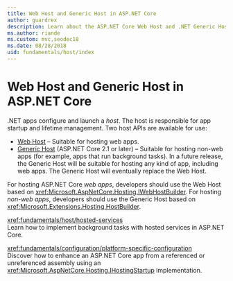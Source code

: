 ```yaml
---
title: Web Host and Generic Host in ASP.NET Core
author: guardrex
description: Learn about the ASP.NET Core Web Host and .NET Generic Host, which are responsible for app startup and lifetime management.
ms.author: riande
ms.custom: mvc,seodec18
ms.date: 08/28/2018
uid: fundamentals/host/index
---
```


# Web Host and Generic Host in ASP.NET Core

.NET apps configure and launch a *host*. The host is responsible for app startup and lifetime management. Two host APIs are available for use:

* [Web Host](xref:fundamentals/host/web-host) &ndash; Suitable for hosting web apps.
* [Generic Host](xref:fundamentals/host/generic-host) (ASP.NET Core 2.1 or later) &ndash; Suitable for hosting non-web apps (for example, apps that run background tasks). In a future release, the Generic Host will be suitable for hosting any kind of app, including web apps. The Generic Host will eventually replace the Web Host.

For hosting ASP.NET Core *web apps*, developers should use the Web Host based on <xref:Microsoft.AspNetCore.Hosting.IWebHostBuilder>. For hosting *non-web apps*, developers should use the Generic Host based on <xref:Microsoft.Extensions.Hosting.HostBuilder>.

<xref:fundamentals/host/hosted-services>  
Learn how to implement background tasks with hosted services in ASP.NET Core.

<xref:fundamentals/configuration/platform-specific-configuration>  
Discover how to enhance an ASP.NET Core app from a referenced or unreferenced assembly using an <xref:Microsoft.AspNetCore.Hosting.IHostingStartup> implementation.
